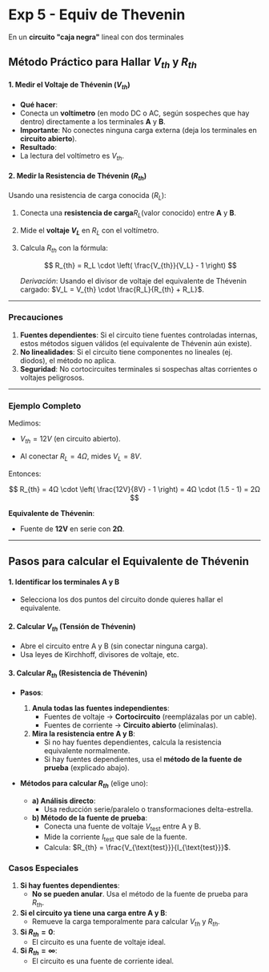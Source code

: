 # Exp 5 - Equiv de Thevenin

En un **circuito "caja negra"** lineal con dos terminales 

## **Método Práctico para Hallar $V_{th}$ y $R_{th}$**

#### **1. Medir el Voltaje de Thévenin ($V_{th}$)**

- **Qué hacer**:  
- Conecta un **voltímetro** (en modo DC o AC, según sospeches que hay dentro) directamente a los terminales **A** y **B**.  
- **Importante**: No conectes ninguna carga externa (deja los terminales en **circuito abierto**).  
- **Resultado**:  
- La lectura del voltímetro es $V_{th}$.  

#### **2. Medir la Resistencia de Thévenin ($R_{th}$)**

Usando una resistencia de carga conocida ($R_L$):

1. Conecta una **resistencia de carga**$R_L$(valor conocido) entre **A** y **B**.

2. Mide el **voltaje $V_L$** en $R_L$ con el voltímetro.  

3. Calcula $R_{th}$ con la fórmula:  
   
   $$
   R_{th} = R_L \cdot \left( \frac{V_{th}}{V_L} - 1 \right)
   $$
   
   *Derivación*: Usando el divisor de voltaje del equivalente de Thévenin cargado: $V_L = V_{th} \cdot \frac{R_L}{R_{th} + R_L}$.  

---

### **Precauciones**

1. **Fuentes dependientes**: Si el circuito tiene fuentes controladas internas, estos métodos siguen válidos (el equivalente de Thévenin aún existe).  
2. **No linealidades**: Si el circuito tiene componentes no lineales (ej. diodos), el método no aplica.  
3. **Seguridad**: No cortocircuites terminales si sospechas altas corrientes o voltajes peligrosos.  

---

### **Ejemplo Completo**

Medimos:

- $V_{th} = 12V$ (en circuito abierto).  

- Al conectar $R_L = 4Ω$, mides $V_L = 8V$.  

Entonces:

$$
R_{th} = 4Ω \cdot \left( \frac{12V}{8V} - 1 \right) = 4Ω \cdot (1.5 - 1) = 2Ω
$$

**Equivalente de Thévenin**:  

- Fuente de **12V** en serie con **2Ω**.  

---

## **Pasos para calcular el Equivalente de Thévenin**

#### **1. Identificar los terminales A y B**

- Selecciona los dos puntos del circuito donde quieres hallar el equivalente.  

#### **2. Calcular $V_{th}$ (Tensión de Thévenin)**

- Abre el circuito entre A y B (sin conectar ninguna carga).  
- Usa leyes de Kirchhoff, divisores de voltaje, etc.  

#### **3. Calcular $R_{th}$ (Resistencia de Thévenin)**

- **Pasos**:  
  
  1. **Anula todas las fuentes independientes**:  
     - Fuentes de voltaje → **Cortocircuito** (reemplázalas por un cable).  
     - Fuentes de corriente → **Circuito abierto** (elimínalas).  
  2. **Mira la resistencia entre A y B**:  
     - Si no hay fuentes dependientes, calcula la resistencia equivalente normalmente.  
     - Si hay fuentes dependientes, usa el **método de la fuente de prueba** (explicado abajo).  

- **Métodos para calcular $R_{th}$** (elige uno):  
  
  - **a) Análisis directo**:  
    - Usa reducción serie/paralelo o transformaciones delta-estrella.  
  - **b) Método de la fuente de prueba**:  
    - Conecta una fuente de voltaje $V_{\text{test}}$ entre A y B.  
    - Mide la corriente $I_{\text{test}}$ que sale de la fuente.  
    - Calcula: $R_{th} = \frac{V_{\text{test}}}{I_{\text{test}}}$.  

### **Casos Especiales**

1. **Si hay fuentes dependientes**:  
   - **No se pueden anular**. Usa el método de la fuente de prueba para $R_{th}$.  
2. **Si el circuito ya tiene una carga entre A y B**:  
   - Remueve la carga temporalmente para calcular $V_{th}$ y $R_{th}$.  
3. **Si $R_{th} = 0$**:  
   - El circuito es una fuente de voltaje ideal.  
4. **Si $R_{th} = \infty$**:  
   - El circuito es una fuente de corriente ideal.  
